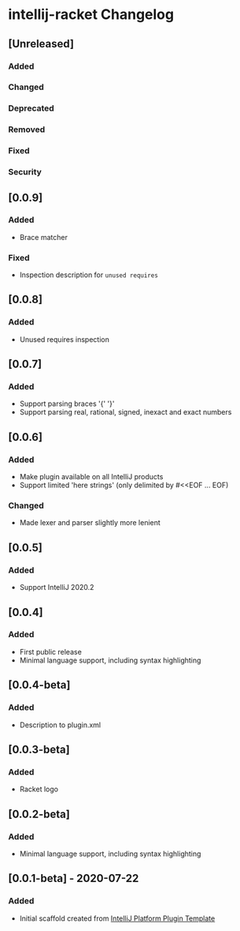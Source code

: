 <!-- Keep a Changelog guide -> https://keepachangelog.com -->

# intellij-racket Changelog

## [Unreleased]
### Added

### Changed

### Deprecated

### Removed

### Fixed

### Security
## [0.0.9]
### Added
- Brace matcher

### Fixed
- Inspection description for `unused requires`

## [0.0.8]
### Added
- Unused requires inspection

## [0.0.7]
### Added
- Support parsing braces '{' '}'
- Support parsing real, rational, signed, inexact and exact numbers  

## [0.0.6]
### Added
- Make plugin available on all IntelliJ products
- Support limited 'here strings' (only delimited by #<<EOF ... EOF)

### Changed
- Made lexer and parser slightly more lenient

## [0.0.5]
### Added
- Support IntelliJ 2020.2

## [0.0.4]
### Added
- First public release
- Minimal language support, including syntax highlighting

## [0.0.4-beta]
### Added
- Description to plugin.xml

## [0.0.3-beta]
### Added
- Racket logo

## [0.0.2-beta]
### Added
- Minimal language support, including syntax highlighting

## [0.0.1-beta] - 2020-07-22
### Added
- Initial scaffold created from [IntelliJ Platform Plugin Template](https://github.com/JetBrains/intellij-platform-plugin-template)

